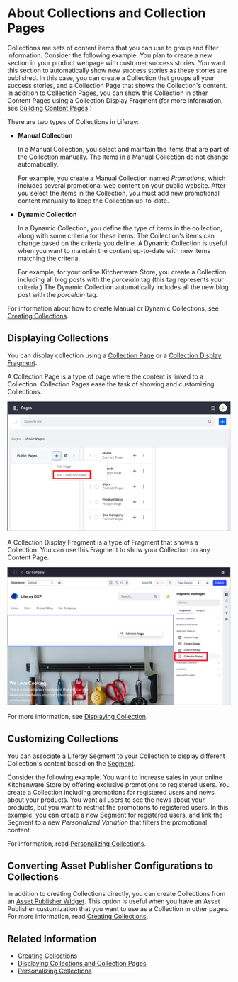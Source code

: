 # About Collections and Collection Pages

Collections are sets of content items that you can use to group and filter information. Consider the following example. You plan to create a new section in your product webpage with customer success stories. You want this section to automatically show new success stories as these stories are published. In this case, you can create a Collection that groups all your success stories, and a Collection Page that shows the Collection's content. In addition to Collection Pages, you can show this Collection in other Content Pages using a Collection Display Fragment (for more information, see [Building Content Pages](../../site-building/creating-pages/building-and-managing-content-pages/building-content-pages.md).)

There are two types of Collections in Liferay:

- **Manual Collection**

    In a Manual Collection, you select and maintain the items that are part of the Collection manually. The items in a Manual Collection do not change automatically.

    For example, you create a Manual Collection named *Promotions*, which includes several promotional web content on your public website. After you select the items in the Collection, you must add new promotional content manually to keep the Collection up-to-date.

- **Dynamic Collection**

    In a Dynamic Collection, you define the type of items in the collection, along with some criteria for these items. The Collection's items can change based on the criteria you define. A Dynamic Collection is useful when you want to maintain the content up-to-date with new items matching the criteria.

    For example, for your online Kitchenware Store, you create a Collection including all blog posts with the *porcelain* tag (this tag represents your criteria.) The Dynamic Collection automatically includes all the new blog post with the *porcelain* tag.

For information about how to create Manual or Dynamic Collections, see [Creating Collections](./creating-collections.md).

## Displaying Collections

You can display collection using a [Collection Page](./displaying-collections-and-collection-pages.md#displaying-collections-using-a-collection-page) or a [Collection Display Fragment](./displaying-collections-and-collection-pages.md#displaying-collections-using-a-collection-display-fragment).

A Collection Page is a type of page where the content is linked to a Collection. Collection Pages ease the task of showing and customizing Collections.

![You can display your Collection using a Collection Page](./about-collections-and-collection-pages/images/01.png)

A Collection Display Fragment is a type of Fragment that shows a Collection. You can use this Fragment to show your Collection on any Content Page.

![You can show the Collection's content using a Collection Display Fragment](./about-collections-and-collection-pages/images/02.png)

For more information, see [Displaying Collection](./displaying-collections.md).

## Customizing Collections

You can associate a Liferay Segment to your Collection to display different Collection's content based on the [Segment](../../site-building/personalizing-site-experience/segmentation/creating-and-managing-user-segments.md).

Consider the following example. You want to increase sales in your online Kitchenware Store by offering exclusive promotions to registered users. You create a Collection including promotions for registered users and news about your products. You want all users to see the news about your products, but you want to restrict the promotions to registered users. In this example, you can create a new Segment for registered users, and link the Segment to a new *Personalized Variation* that filters the promotional content.

For information, read [Personalizing Collections](../../site-building/personalizing-site-experience/experience-personalization/personalizing-collections.md).

## Converting Asset Publisher Configurations to Collections

In addition to creating Collections directly, you can create Collections from an [Asset Publisher Widget](../../site-building/displaying-content/using-the-asset-publisher-widget/displaying-assets-intro.md). This option is useful when you have an Asset Publisher customization that you want to use as a Collection in other pages. For more information, read [Creating Collections](./creating-collections.md#creating-a-collection-from-an-asset-publisher).

## Related Information

- [Creating Collections](./creating-collections.md)
- [Displaying Collections and Collection Pages](./displaying-collections-and-collection-pages.md)
- [Personalizing Collections](../../site-building/personalizing-site-experience/experience-personalization/personalizing-collections.md)
